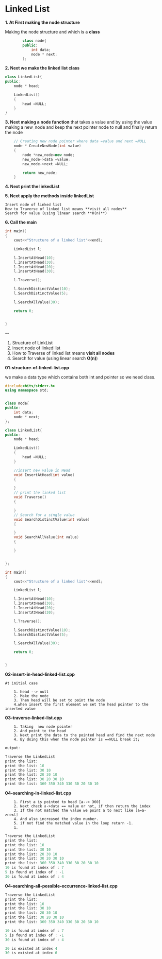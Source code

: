 # Linked List

**1. At First making the node structure**

Making the node structure and which is a **class**
```cpp
        class node{
        public:
            int data;
            node * next;
        };
```
**2. Next we make the linked list class**

```cpp
class LinkedList{
public:
    node * head;

    LinkedList()
    {
        head =NULL;
    }
}
```

**3. Next making a node function** 
that takes a value and by using the value making a new_node and keep the next pointer node to null and finally return the node

```cpp
    // Creating new node pointer where data =value and next =NULL
    node * CreateNewNode(int value)
    {
        node *new_node=new node;
        new_node->data =value;
        new_node->next =NULL;

        return new_node;
    }
```
**4. Next print the linkedList** 

**5. Next apply the methods inside linkedList** 

    Insert node of linked list
    How to Traverse of linked list means **visit all nodes**
    Search for value (using linear search **O(n)**)

**6. Call the main** 
```cpp
int main()
{
    cout<<"Structure of a linked list"<<endl;

    LinkedList l;

    l.InsertAtHead(10);
    l.InsertAtHead(30);
    l.InsertAtHead(20);
    l.InsertAtHead(30);

    l.Traverse();

    l.SearchDistinctValue(10);
    l.SearchDistinctValue(5);

    l.SearchAllValue(30);

    return 0;


}
```



--

1. Structure of LinkList
2. Insert node of linked list
3. How to Traverse of linked list means **visit all nodes**
4. Search for value (using linear search **O(n)**)

**01-structure-of-linked-list.cpp**

we make a data type which contains both int and pointer so we need class.

```cpp
#include<bits/stdc++.h>
using namespace std;


class node{
public:
    int data;
    node * next;
};

class LinkedList{
public:
    node * head;

    LinkedList()
    {
        head =NULL;
    }

    //insert new value in Head
    void InsertAtHead(int value)
    {

    }
    // print the linked list
    void Traverse()
    {

    }
    // Search for a single value
    void SearchDistinctValue(int value)
    {

    }
    void SearchAllValue(int value)
    {

    }


};

int main()
{
    cout<<"Structure of a linked list"<<endl;

    LinkedList l;

    l.InsertAtHead(10);
    l.InsertAtHead(30);
    l.InsertAtHead(20);
    l.InsertAtHead(30);

    l.Traverse();

    l.SearchDistinctValue(10);
    l.SearchDistinctValue(5);

    l.SearchAllValue(30);

    return 0;


}
```

**02-insert-in-head-linked-list.cpp**

`At initial case `

        1. head --> null
        2. Make the node
        3. Then head will be set to point the node
        4.when insert the first element we set the head pointer to the inserted value

**03-traverse-linked-list.cpp**

        1. Taking  new node pointer
        2. And point to the head
        3. Next print the data to the pointed head and find the next node
        4. By doing this when the node pointer is ==NULL break it;

```cpp
output:

Traverse the LinkedList
print the list:
print the list: 10
print the list: 30 10
print the list: 20 30 10
print the list: 30 20 30 10
print the list: 360 350 340 330 30 20 30 10

```

**04-searching-in-linked-list.cpp**

        1. First a is pointed to head [a--> 360]
        2. Next check a->data == value or not, if then return the index
        3. If the not matched the value we point a to next like [a=a->next]
        4. And also increased the index number.
        5. if not find the matched value in the loop return -1.
        1.

```cpp
Traverse the LinkedList
print the list:
print the list: 10
print the list: 30 10
print the list: 20 30 10
print the list: 30 20 30 10
print the list: 360 350 340 330 30 20 30 10
10 is found at index of : 7
5 is found at index of : -1
30 is found at index of : 4
```

**04-searching-all-possible-occurrence-linked-list.cpp**

```cpp
Traverse the LinkedList
print the list:
print the list: 10
print the list: 30 10
print the list: 20 30 10
print the list: 30 20 30 10
print the list: 360 350 340 330 30 20 30 10

10 is found at index of : 7
5 is found at index of : -1
30 is found at index of : 4

30 is existed at index 4
30 is existed at index 6
```

